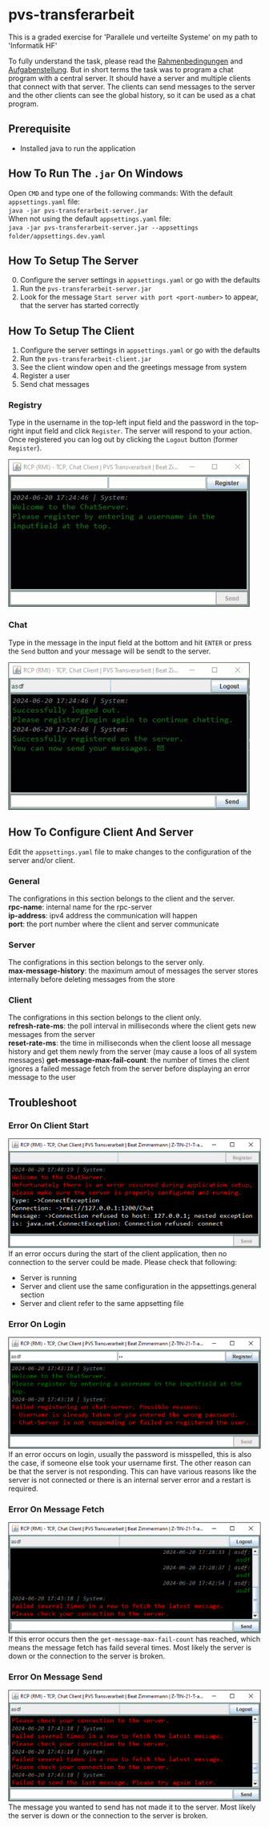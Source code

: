 # pvs-transferarbeit
This is a graded exercise for 'Parallele und verteilte Systeme' on my path to 'Informatik HF'

To fully understand the task, please read the [Rahmenbedingungen](docs/Rahmenbedingungen.pdf) and 
[Aufgabenstellung](docs/Transferarbeit_Applikationsentwickler.pdf). But in short terms the task was to program a chat program with a central server. It should have a server and multiple clients that connect with that server. The clients can send messages to the server and the other clients can see the global history, so it can be used as a chat program.

  
## Prerequisite
- Installed java to run the application

## How To Run The `.jar` On Windows
Open `CMD` and type one of the following commands:
With the default `appsettings.yaml` file:   
`java -jar pvs-transferarbeit-server.jar`  
When not using the default `appsettings.yaml` file:   
`java -jar pvs-transferarbeit-server.jar --appsettings folder/appsettings.dev.yaml`

## How To Setup The Server
0. Configure the server settings in `appsettings.yaml` or go with the defaults
1. Run the `pvs-transferarbeit-server.jar`
2. Look for the message `Start server with port <port-number>` to appear, that the server has started correctly

## How To Setup The Client
1. Configure the server settings in `appsettings.yaml` or go with the defaults
2. Run the `pvs-transferarbeit-client.jar`
3. See the client window open and the greetings message from system
4. Register a user
5. Send chat messages

### Registry
Type in the username in the top-left input field and the password in the top-right input field and click `Register`. The server will respond to your action. Once registered you can log out by clicking the `Logout` button (former `Register`).
  
![client-login](img/client-register.gif)

### Chat
Type in the message in the input field at the bottom and hit `ENTER` or press the `Send` button and your message will be sendt to the server.
  
![client-chat](img/client-chat.gif)

## How To Configure Client And Server
Edit the `appsettings.yaml` file to make changes to the configuration of the server and/or client.

### General
The configrations in this section belongs to the client and the server.  
**rpc-name**: internal name for the rpc-server  
**ip-address**: ipv4 address the communication will happen  
**port**: the port number where the client and server communicate

### Server
The configrations in this section belongs to the server only.  
**max-message-history**: the maximum amout of messages the server stores internally before deleting messages from the store

### Client
The configrations in this section belongs to the client only.  
**refresh-rate-ms**: the poll interval in milliseconds where the client gets new messages from the server  
**reset-rate-ms**: the time in milliseconds when the client loose all message history and get them newly from the server (may cause a loos of all system messages)
**get-message-max-fail-count**: the number of times the client ignores a failed message fetch from the server before displaying an error message to the user

## Troubleshoot
### Error On Client Start
![startup-fail](img/startup-fail.png)  
If an error occurs during the start of the client application, then no connection to the server could be made. Please check that following:
- Server is running
- Server and client use the same configuration in the appsettings.general section
- Server and client refer to the same appsetting file

### Error On Login
![login-fail](img/login-fail.png)  
If an error occurs on login, usually the password is misspelled, this is also the case, if someone else took your username first. The other reason can be that the server is not responding. This can have various reasons like the server is not connected or there is an internal server error and a restart is required.  

### Error On Message Fetch
![message-fetch-fail](img/message-fetch-fail.png)  
If this error occurs then the `get-message-max-fail-count` has reached, which means the message fetch has faild several times. Most likely the server is down or the connection to the server is broken.

### Error On Message Send
![message-send-fail](img/message-send-fail.png)  
The message you wanted to send has not made it to the server. Most likely the server is down or the connection to the server is broken.